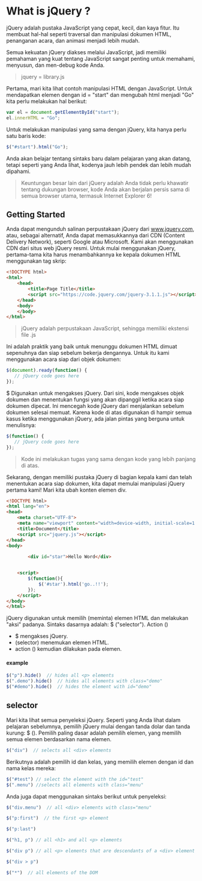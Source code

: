 # What is jQuery ?


jQuery adalah pustaka JavaScript yang cepat, kecil, dan kaya fitur.
Itu membuat hal-hal seperti traversal dan manipulasi dokumen HTML, penanganan acara, dan animasi menjadi lebih mudah.

Semua kekuatan jQuery diakses melalui JavaScript, jadi memiliki pemahaman yang kuat tentang JavaScript sangat penting untuk memahami, menyusun, dan men-debug kode Anda.

> jquery = library.js


Pertama, mari kita lihat contoh manipulasi HTML dengan JavaScript.
Untuk mendapatkan elemen dengan id = "start" dan mengubah html menjadi "Go" kita perlu melakukan hal berikut:

```javascript
var el = document.getElementById("start");
el.innerHTML = "Go";
```


Untuk melakukan manipulasi yang sama dengan jQuery, kita hanya perlu satu baris kode:
```javascript
$("#start").html("Go");
```

Anda akan belajar tentang sintaks baru dalam pelajaran yang akan datang, tetapi seperti yang Anda lihat, kodenya jauh lebih pendek dan lebih mudah dipahami.

> Keuntungan besar lain dari jQuery adalah Anda tidak perlu khawatir tentang dukungan browser, kode Anda akan berjalan persis sama di semua browser utama, termasuk Internet Explorer 6!

## Getting Started

Anda dapat mengunduh salinan perpustakaan jQuery dari www.jquery.com, atau, sebagai alternatif, Anda dapat memasukkannya dari CDN (Content Delivery Network), seperti Google atau Microsoft.
Kami akan menggunakan CDN dari situs web jQuery resmi.
Untuk mulai menggunakan jQuery, pertama-tama kita harus menambahkannya ke kepala dokumen HTML menggunakan tag skrip:

```html
<!DOCTYPE html>
<html>
    <head>
        <title>Page Title</title>
        <script src="https://code.jquery.com/jquery-3.1.1.js"></script>
    </head>
    <body>
    </body>
</html>
```

> jQuery adalah perpustakaan JavaScript, sehingga memiliki ekstensi file .js

Ini adalah praktik yang baik untuk menunggu dokumen HTML dimuat sepenuhnya dan siap sebelum bekerja dengannya.
Untuk itu kami menggunakan acara siap dari objek dokumen:

```javascript
$(document).ready(function() {
   // jQuery code goes here
});
```

$ Digunakan untuk mengakses jQuery. Dari sini, kode mengakses objek dokumen dan menentukan fungsi yang akan dipanggil ketika acara siap dokumen dipecat.
Ini mencegah kode jQuery dari menjalankan sebelum dokumen selesai memuat.
Karena kode di atas digunakan di hampir semua kasus ketika menggunakan jQuery, ada jalan pintas yang berguna untuk menulisnya:

```javascript
$(function() {
   // jQuery code goes here
});
```

> Kode ini melakukan tugas yang sama dengan kode yang lebih panjang di atas.


Sekarang, dengan memiliki pustaka jQuery di bagian kepala kami dan telah menentukan acara siap dokumen, kita dapat memulai manipulasi jQuery pertama kami! Mari kita ubah konten elemen div.


```html
<!DOCTYPE html>
<html lang="en">
<head>
    <meta charset="UTF-8">
    <meta name="viewport" content="width=device-width, initial-scale=1.0">
    <title>Document</title>
    <script src="jquery.js"></script>
</head>
<body>
    
        <div id="star">Hello Word</div>


    <script>
        $(function(){
            $('#star').html('go..!!');
        });
    </script>
</body>
</html>
```


jQuery digunakan untuk memilih (meminta) elemen HTML dan melakukan "aksi" padanya.
Sintaks dasarnya adalah: $ ("selector"). Action ()
- $ mengakses jQuery.
- (selector) menemukan elemen HTML.
- action () kemudian dilakukan pada elemen.


#### example
```js
$("p").hide()  // hides all <p> elements
$(".demo").hide()  // hides all elements with class="demo"
$("#demo").hide()  // hides the element with id="demo"
```

## selector
Mari kita lihat semua penyeleksi jQuery.
Seperti yang Anda lihat dalam pelajaran sebelumnya, pemilih jQuery mulai dengan tanda dolar dan tanda kurung: $ ().
Pemilih paling dasar adalah pemilih elemen, yang memilih semua elemen berdasarkan nama elemen.

```js
$("div")  // selects all <div> elements
```

Berikutnya adalah pemilih id dan kelas, yang memilih elemen dengan id dan nama kelas mereka:

```js
$("#test") // select the element with the id="test"
$(".menu") //selects all elements with class="menu"
```


Anda juga dapat menggunakan sintaks berikut untuk penyeleksi:

```js
$("div.menu")  // all <div> elements with class="menu"

$("p:first")  // the first <p> element

$("p:last")

$("h1, p") // all <h1> and all <p> elements

$("div p") // all <p> elements that are descendants of a <div> element

$("div > p")

$("*")  // all elements of the DOM
```

